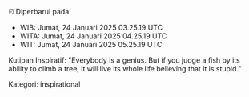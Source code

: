 ⏰ Diperbarui pada:
- WIB: Jumat, 24 Januari 2025 03.25.19 UTC
- WITA: Jumat, 24 Januari 2025 04.25.19 UTC
- WIT: Jumat, 24 Januari 2025 05.25.19 UTC

Kutipan Inspiratif:
"Everybody is a genius. But if you judge a fish by its ability to climb a tree, it will live its whole life believing that it is stupid."


Kategori: inspirational

